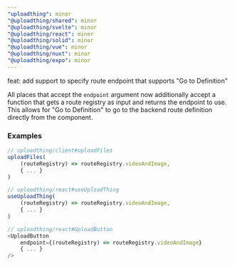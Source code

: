 ```yaml
---
"uploadthing": minor
"@uploadthing/shared": minor
"@uploadthing/svelte": minor
"@uploadthing/react": minor
"@uploadthing/solid": minor
"@uploadthing/vue": minor
"@uploadthing/nuxt": minor
"@uploadthing/expo": minor
---
```


feat: add support to specify route endpoint that supports "Go to Definition"

All places that accept the `endpoint` argument now additionally accept a function that gets a route registry as input and returns the endpoint to use. This allows for "Go to Definition" to go to the backend route definition directly from the component.

### Examples  

```ts
// uploadthing/client#uploadFiles
uploadFiles(
    (routeRegistry) => routeRegistry.videoAndImage,
    { ... }
)

// uploadthing/react#useUploadThing
useUploadThing(
    (routeRegistry) => routeRegistry.videoAndImage,
    { ... }
)

// uploadthing/react#UploadButton
<UploadButton
    endpoint={(routeRegistry) => routeRegistry.videoAndImage}
    { ... }
/>
```

